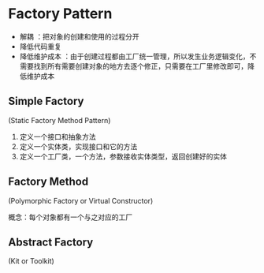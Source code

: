 # Factory Pattern

- 解耦 ：把对象的创建和使用的过程分开
- 降低代码重复
- 降低维护成本 ：由于创建过程都由工厂统一管理，所以发生业务逻辑变化，不需要找到所有需要创建对象的地方去逐个修正，只需要在工厂里修改即可，降低维护成本



## Simple Factory 

(Static Factory Method Pattern)

1. 定义一个接口和抽象方法
2. 定义一个实体类，实现接口和它的方法
3. 定义一个工厂类，一个方法，参数接收实体类型，返回创建好的实体



## Factory Method 

(Polymorphic Factory or Virtual Constructor)

概念：每个对象都有一个与之对应的工厂



## Abstract Factory 

(Kit or Toolkit)